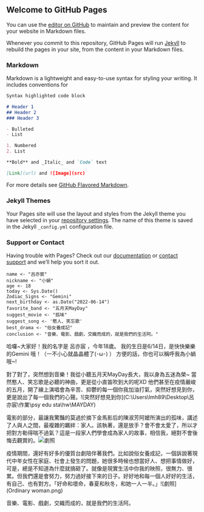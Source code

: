 ## Welcome to GitHub Pages

You can use the [editor on GitHub](https://github.com/rainflowsinyou1/rainflowsinyou1.github.io/edit/main/index.md) to maintain and preview the content for your website in Markdown files.

Whenever you commit to this repository, GitHub Pages will run [Jekyll](https://jekyllrb.com/) to rebuild the pages in your site, from the content in your Markdown files.

### Markdown

Markdown is a lightweight and easy-to-use syntax for styling your writing. It includes conventions for

```markdown
Syntax highlighted code block

# Header 1
## Header 2
### Header 3

- Bulleted
- List

1. Numbered
2. List

**Bold** and _Italic_ and `Code` text

[Link](url) and ![Image](src)
```

For more details see [GitHub Flavored Markdown](https://guides.github.com/features/mastering-markdown/).

### Jekyll Themes

Your Pages site will use the layout and styles from the Jekyll theme you have selected in your [repository settings](https://github.com/rainflowsinyou1/rainflowsinyou1.github.io/settings/pages). The name of this theme is saved in the Jekyll `_config.yml` configuration file.

### Support or Contact

Having trouble with Pages? Check out our [documentation](https://docs.github.com/categories/github-pages-basics/) or [contact support](https://support.github.com/contact) and we’ll help you sort it out.

```{r About me, message=FALSE, warning=FALSE}
name <- "呂亦宸" 
nickname <- "小蝸"
age <- 18
today <- Sys.Date()
Zodiac_Signs <- "Gemini"
next_birthday <- as.Date("2022-06-14")
favorite_band <- "五月天MayDay"
suggest_movie <- "孤味"
suggest_song <- '憨人、笑忘歌'
best_drama <- "俗女養成記" 
conclusion <- "音樂、電影、戲劇，交織而成的，就是我們的生活阿。"
```

哈囉~大家好！我的名字是 呂亦宸 ，今年18歲。 我的生日是6/14日，是快快樂樂的Gemini 哦！（一不小心就晶晶體了(･ω･) ） 方便的話，你也可以稱呼我為小蝸 哦~!

對了對了，突然想到音樂！我從小聽五月天MayDay長大，我以身為五迷為榮~ 當然憨人、笑忘歌是必聽的神曲，更是從小直笛吹到大的呢XD 他們甚至在疫情嚴峻的五月，開了線上演唱會為辛苦、抑鬱的每一個你我加油打氣，突然好想見到你，更是說出了每一個我們的心聲。![突然好想見到你](C:\Users\lmh89\Desktop\呂亦宸\作業\psy edu sta\hw\MAYDAY)

電影的部分，最讓我驚豔的莫過於摘下金馬影后的陳淑芳阿嬤所演出的孤味，講述了人與人之間，最複雜的羈絆：家人。該執著，還是放手？會不會太愛了，所以才把對方勒得喘不過氣？這是一段家人們學會成為家人的故事，相信我，絕對不會後悔去觀賞的。![劇照]()

疫情期間，還好有好多的優質台劇陪伴著我們。比如說俗女養成記，一個訴說著現代中年女性在家庭、社會上發生的問題，她很多時候也想當好人、想把事情做好，可是，總是不知道為什麼就搞砸了。就像是現實生活中你我的映照，很無力、很累。但我們還是會努力，努力過好接下來的日子。好好地和每一個人好好的生活，有自己、也有對方。「好命和壞命，春夏和秋冬，和她一人一半。」![劇照](Ordinary woman.png)

音樂、電影、戲劇，交織而成的，就是我們的生活阿。

